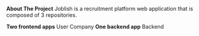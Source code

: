 **About The Project**
Joblish is a recruitment platform web application that is composed of 3 repositories.

**Two frontend apps**
User
Company
**One backend app**
Backend
